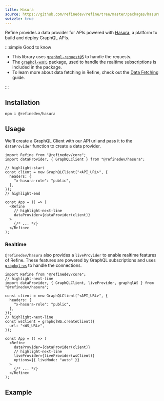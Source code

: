 ```yaml
---
title: Hasura
source: https://github.com/refinedev/refine/tree/master/packages/hasura
swizzle: true
---
```


Refine provides a data provider for APIs powered with [Hasura](https://hasura.io), a platform to build and deploy GraphQL APIs.

:::simple Good to know

- This library uses [`graphql-request@5`](https://github.com/jasonkuhrt/graphql-request) to handle the requests.
- The [`graphql-ws@5`](https://the-guild.dev/graphql/ws) package, used to handle the realtime subscriptions is included in the package.
- To learn more about data fetching in Refine, check out the [Data Fetching](/docs/guides-concepts/data-fetching) guide.

:::

## Installation

```bash
npm i @refinedev/hasura
```

## Usage

We'll create a GraphQL Client with our API url and pass it to the `dataProvider` function to create a data provider.

```tsx title="app.tsx"
import Refine from "@refinedev/core";
import dataProvider, { GraphQLClient } from "@refinedev/hasura";

// highlight-start
const client = new GraphQLClient("<API_URL>", {
  headers: {
    "x-hasura-role": "public",
  },
});
// highlight-end

const App = () => (
  <Refine
    // highlight-next-line
    dataProvider={dataProvider(client)}
  >
    {/* ... */}
  </Refine>
);
```

### Realtime

`@refinedev/hasura` also provides a `liveProvider` to enable realtime features of Refine. These features are powered by GraphQL subscriptions and uses [`graphql-ws`](https://the-guild.dev/graphql/ws) to handle the connections.

```tsx title="app.tsx"
import Refine from "@refinedev/core";
// highlight-next-line
import dataProvider, { GraphQLClient, liveProvider, graphqlWS } from "@refinedev/hasura";

const client = new GraphQLClient("<API_URL>", {
  headers: {
    "x-hasura-role": "public",
  },
});
// highlight-next-line
const wsClient = graphqlWS.createClient({
  url: "<WS_URL>",
});

const App = () => (
  <Refine
    dataProvider={dataProvider(client)}
    // highlight-next-line
    liveProvider={liveProvider(wsClient)}
    options={{ liveMode: "auto" }}
  >
    {/* ... */}
  </Refine>
);
```

## Example

<CodeSandboxExample path="data-provider-hasura" />
